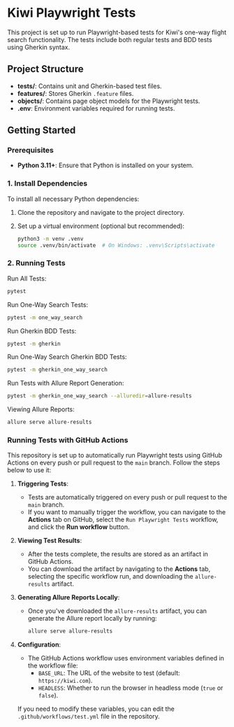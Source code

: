 # Kiwi Playwright Tests

This project is set up to run Playwright-based tests for Kiwi's one-way flight search functionality. 
The tests include both regular tests and BDD tests using Gherkin syntax.

## Project Structure

- **tests/**: Contains unit and Gherkin-based test files.
- **features/**: Stores Gherkin `.feature` files.
- **objects/**: Contains page object models for the Playwright tests.
- **.env**: Environment variables required for running tests.

## Getting Started

### Prerequisites

- **Python 3.11+**: Ensure that Python is installed on your system.

### 1. Install Dependencies

To install all necessary Python dependencies:

1. Clone the repository and navigate to the project directory.
2. Set up a virtual environment (optional but recommended):

   ```bash
   python3 -m venv .venv
   source .venv/bin/activate  # On Windows: .venv\Scripts\activate
   ```
   
### 2. Running Tests

Run All Tests:

```bash
pytest
```

Run One-Way Search Tests:

```bash
pytest -m one_way_search
```

Run Gherkin BDD Tests:

```bash
pytest -m gherkin
```

Run One-Way Search Gherkin BDD Tests:

```bash
pytest -m gherkin_one_way_search
```

Run Tests with Allure Report Generation:

```bash
pytest -m gherkin_one_way_search --alluredir=allure-results
```

Viewing Allure Reports:

```bash
allure serve allure-results
```

### Running Tests with GitHub Actions

This repository is set up to automatically run Playwright tests using GitHub Actions on every push or pull request to the `main` branch. Follow the steps below to use it:

1. **Triggering Tests**:
   - Tests are automatically triggered on every push or pull request to the `main` branch.
   - If you want to manually trigger the workflow, you can navigate to the **Actions** tab on GitHub, select the `Run Playwright Tests` workflow, and click the **Run workflow** button.

2. **Viewing Test Results**:
   - After the tests complete, the results are stored as an artifact in GitHub Actions.
   - You can download the artifact by navigating to the **Actions** tab, selecting the specific workflow run, and downloading the `allure-results` artifact.

3. **Generating Allure Reports Locally**:
   - Once you've downloaded the `allure-results` artifact, you can generate the Allure report locally by running:
     ```bash
     allure serve allure-results
     ```

4. **Configuration**:
   - The GitHub Actions workflow uses environment variables defined in the workflow file:
     - `BASE_URL`: The URL of the website to test (default: `https://kiwi.com`).
     - `HEADLESS`: Whether to run the browser in headless mode (`true` or `false`).

   If you need to modify these variables, you can edit the `.github/workflows/test.yml` file in the repository.